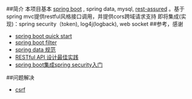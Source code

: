 ##简介
本项目基本 [spring boot](https://github.com/spring-projects/spring-boot) , spring data, mysql, [rest-assured](https://github.com/rest-assured/rest-assured) 。基于spring mvc提供restful风格接口调用，并提供cors跨域请求支持
即将集成(实现)：spring security（token), log4j(logback), web socket
##参考，感谢
* [spring boot quick start](http://projects.spring.io/spring-boot/)
* [spring boot filter](http://www.jianshu.com/p/f317a0ee3ef4)
* [spring data 规范](http://docs.spring.io/spring-data/jpa/docs/1.5.0.RC1/reference/html/jpa.repositories.html#jpa.query-methods)
* [RESTful API 设计最佳实践](http://blog.jobbole.com/41233/)
* [spring boot集成spring security入门](http://blog.didispace.com/springbootsecurity/)

##问题解决
* [csrf](http://stackoverflow.com/questions/21128058/invalid-csrf-token-null-was-found-on-the-request-parameter-csrf-or-header)